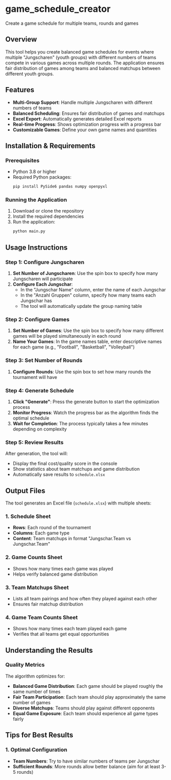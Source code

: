 # game_schedule_creator
Create a game schedule for multiple teams, rounds and games

## Overview
This tool helps you create balanced game schedules for events where multiple "Jungscharen" (youth groups) with different numbers of teams compete in various games across multiple rounds. The application ensures fair distribution of games among teams and balanced matchups between different youth groups.

## Features
- **Multi-Group Support**: Handle multiple Jungscharen with different numbers of teams
- **Balanced Scheduling**: Ensures fair distribution of games and matchups
- **Excel Export**: Automatically generates detailed Excel reports
- **Real-time Progress**: Shows optimization progress with a progress bar
- **Customizable Games**: Define your own game names and quantities

## Installation & Requirements

### Prerequisites
- Python 3.8 or higher
- Required Python packages:
  ```bash
  pip install PySide6 pandas numpy openpyxl
  ```

### Running the Application
1. Download or clone the repository
2. Install the required dependencies
3. Run the application:
   ```bash
   python main.py
   ```

## Usage Instructions

### Step 1: Configure Jungscharen
1. **Set Number of Jungscharen**: Use the spin box to specify how many Jungscharen will participate
2. **Configure Each Jungschar**:
   - In the "Jungschar Name" column, enter the name of each Jungschar
   - In the "Anzahl Gruppen" column, specify how many teams each Jungschar has
   - The tool will automatically update the group naming table

### Step 2: Configure Games
1. **Set Number of Games**: Use the spin box to specify how many different games will be played simultaneously in each round
2. **Name Your Games**: In the game names table, enter descriptive names for each game (e.g., "Football", "Basketball", "Volleyball")

### Step 3: Set Number of Rounds
1. **Configure Rounds**: Use the spin box to set how many rounds the tournament will have

### Step 4: Generate Schedule
1. **Click "Generate"**: Press the generate button to start the optimization process
2. **Monitor Progress**: Watch the progress bar as the algorithm finds the optimal schedule
3. **Wait for Completion**: The process typically takes a few minutes depending on complexity

### Step 5: Review Results
After generation, the tool will:
- Display the final cost/quality score in the console
- Show statistics about team matchups and game distribution
- Automatically save results to `schedule.xlsx`

## Output Files

The tool generates an Excel file (`schedule.xlsx`) with multiple sheets:

### 1. Schedule Sheet
- **Rows**: Each round of the tournament
- **Columns**: Each game type
- **Content**: Team matchups in format "Jungschar.Team vs Jungschar.Team"

### 2. Game Counts Sheet
- Shows how many times each game was played
- Helps verify balanced game distribution

### 3. Team Matchups Sheet
- Lists all team pairings and how often they played against each other
- Ensures fair matchup distribution

### 4. Game Team Counts Sheet
- Shows how many times each team played each game
- Verifies that all teams get equal opportunities

## Understanding the Results

### Quality Metrics
The algorithm optimizes for:
- **Balanced Game Distribution**: Each game should be played roughly the same number of times
- **Fair Team Participation**: Each team should play approximately the same number of games
- **Diverse Matchups**: Teams should play against different opponents
- **Equal Game Exposure**: Each team should experience all game types fairly

## Tips for Best Results

### 1. Optimal Configuration
- **Team Numbers**: Try to have similar numbers of teams per Jungschar
- **Sufficient Rounds**: More rounds allow better balance (aim for at least 3-5 rounds)
